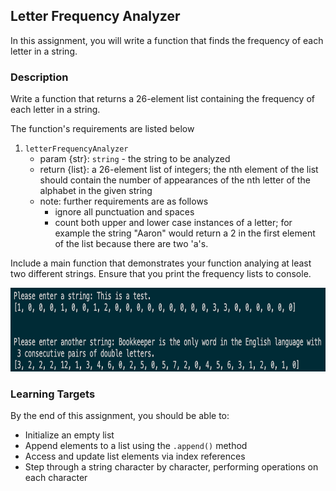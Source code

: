 ## Letter Frequency Analyzer

In this assignment, you will write a function that finds the frequency of each letter in a string.

### Description

Write a function that returns a 26-element list containing the frequency of each letter in a string.

The function's requirements are listed below

1. `letterFrequencyAnalyzer`
   - param {str}: `string` - the string to be analyzed
   - return {list}: a 26-element list of integers; the nth element of the list should contain the number of appearances of the nth letter of the alphabet in the given string
   - note: further requirements are as follows
     - ignore all punctuation and spaces
     - count both upper and lower case instances of a letter; for example the string "Aaron" would return a 2 in the first element of the list because there are two 'a's.

Include a main function that demonstrates your function analying at least two different strings. Ensure that you print the frequency lists to console.

<img src="./letter-frequency-analyzer-example.jpg" alt="Letter Frequency Analyzer Example" width="800" height="134">

### Learning Targets

By the end of this assignment, you should be able to:

- Initialize an empty list
- Append elements to a list using the `.append()` method
- Access and update list elements via index references
- Step through a string character by character, performing operations on each character

